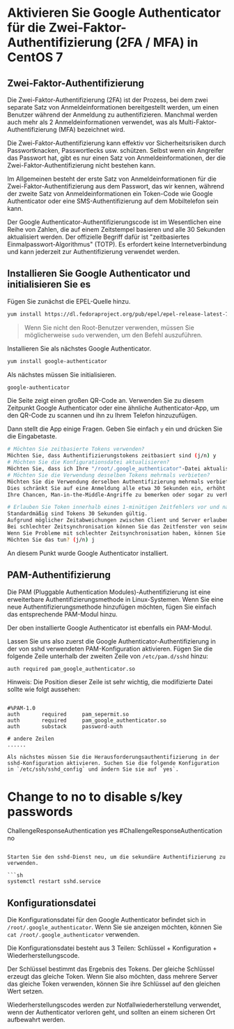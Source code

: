 # Aktivieren Sie Google Authenticator für die Zwei-Faktor-Authentifizierung (2FA / MFA) in CentOS 7

## Zwei-Faktor-Authentifizierung

Die Zwei-Faktor-Authentifizierung (2FA) ist der Prozess, bei dem zwei separate Satz von Anmeldeinformationen bereitgestellt werden, um einen Benutzer während der Anmeldung zu authentifizieren. Manchmal werden auch mehr als 2 Anmeldeinformationen verwendet, was als Multi-Faktor-Authentifizierung (MFA) bezeichnet wird.

Die Zwei-Faktor-Authentifizierung kann effektiv vor Sicherheitsrisiken durch Passwortknacken, Passwortlecks usw. schützen. Selbst wenn ein Angreifer das Passwort hat, gibt es nur einen Satz von Anmeldeinformationen, der die Zwei-Faktor-Authentifizierung nicht bestehen kann.

Im Allgemeinen besteht der erste Satz von Anmeldeinformationen für die Zwei-Faktor-Authentifizierung aus dem Passwort, das wir kennen, während der zweite Satz von Anmeldeinformationen ein Token-Code wie Google Authenticator oder eine SMS-Authentifizierung auf dem Mobiltelefon sein kann.

Der Google Authenticator-Authentifizierungscode ist im Wesentlichen eine Reihe von Zahlen, die auf einem Zeitstempel basieren und alle 30 Sekunden aktualisiert werden. Der offizielle Begriff dafür ist "zeitbasiertes Einmalpasswort-Algorithmus" (TOTP). Es erfordert keine Internetverbindung und kann jederzeit zur Authentifizierung verwendet werden.

## Installieren Sie Google Authenticator und initialisieren Sie es

Fügen Sie zunächst die EPEL-Quelle hinzu.

```sh
yum install https://dl.fedoraproject.org/pub/epel/epel-release-latest-7.noarch.rpm
```

> Wenn Sie nicht den Root-Benutzer verwenden, müssen Sie möglicherweise ``sudo`` verwenden, um den Befehl auszuführen.

Installieren Sie als nächstes Google Authenticator.

```sh
yum install google-authenticator
```

Als nächstes müssen Sie initialisieren.

```sh
google-authenticator
```

Die Seite zeigt einen großen QR-Code an. Verwenden Sie zu diesem Zeitpunkt Google Authenticator oder eine ähnliche Authenticator-App, um den QR-Code zu scannen und ihn zu Ihrem Telefon hinzuzufügen.

Dann stellt die App einige Fragen. Geben Sie einfach `y` ein und drücken Sie die Eingabetaste.

```sh
# Möchten Sie zeitbasierte Tokens verwenden?
Möchten Sie, dass Authentifizierungstokens zeitbasiert sind (j/n) y
# Möchten Sie die Konfigurationsdatei aktualisieren?
Möchten Sie, dass ich Ihre "/root/.google_authenticator"-Datei aktualisiere (j/n) y
# Möchten Sie die Verwendung desselben Tokens mehrmals verbieten?
Möchten Sie die Verwendung derselben Authentifizierung mehrmals verbieten?
Dies schränkt Sie auf eine Anmeldung alle etwa 30 Sekunden ein, erhöht jedoch
Ihre Chancen, Man-in-the-Middle-Angriffe zu bemerken oder sogar zu verhindern (j/n) y

# Erlauben Sie Token innerhalb eines 1-minütigen Zeitfehlers vor und nach dem aktuellen Zeitpunkt?
Standardmäßig sind Tokens 30 Sekunden gültig.
Aufgrund möglicher Zeitabweichungen zwischen Client und Server erlauben wir ein zusätzliches Token vor und nach dem aktuellen Zeitpunkt.
Bei schlechter Zeitsynchronisation können Sie das Zeitfenster von seinem Standardwert erhöhen.
Wenn Sie Probleme mit schlechter Zeitsynchronisation haben, können Sie das Zeitfenster von seiner Standardgröße von +1 Minute (Fenstergröße von 3) auf etwa +-4 Minuten (Fenstergröße von 17 akzeptablen Tokens) erhöhen.
Möchten Sie das tun? (j/n) j
```

An diesem Punkt wurde Google Authenticator installiert.

## PAM-Authentifizierung

Die PAM (Pluggable Authentication Modules)-Authentifizierung ist eine erweiterbare Authentifizierungsmethode in Linux-Systemen. Wenn Sie eine neue Authentifizierungsmethode hinzufügen möchten, fügen Sie einfach das entsprechende PAM-Modul hinzu.

Der oben installierte Google Authenticator ist ebenfalls ein PAM-Modul.

Lassen Sie uns also zuerst die Google Authenticator-Authentifizierung in der von sshd verwendeten PAM-Konfiguration aktivieren. Fügen Sie die folgende Zeile unterhalb der zweiten Zeile von `/etc/pam.d/sshd` hinzu:

```
auth required pam_google_authenticator.so
```

Hinweis: Die Position dieser Zeile ist sehr wichtig, die modifizierte Datei sollte wie folgt aussehen:

```

#%PAM-1.0
auth       required     pam_sepermit.so
auth       required     pam_google_authenticator.so
auth       substack     password-auth

# andere Zeilen
......

Als nächstes müssen Sie die Herausforderungsauthentifizierung in der sshd-Konfiguration aktivieren. Suchen Sie die folgende Konfiguration in `/etc/ssh/sshd_config` und ändern Sie sie auf `yes`.

```
# Change to no to disable s/key passwords
ChallengeResponseAuthentication yes
#ChallengeResponseAuthentication no
```

Starten Sie den sshd-Dienst neu, um die sekundäre Authentifizierung zu verwenden.

```sh
systemctl restart sshd.service
```

## Konfigurationsdatei

Die Konfigurationsdatei für den Google Authenticator befindet sich in `/root/.google_authenticator`. Wenn Sie sie anzeigen möchten, können Sie `cat /root/.google_authenticator` verwenden.

Die Konfigurationsdatei besteht aus 3 Teilen: Schlüssel + Konfiguration + Wiederherstellungscode.

Der Schlüssel bestimmt das Ergebnis des Tokens. Der gleiche Schlüssel erzeugt das gleiche Token. Wenn Sie also möchten, dass mehrere Server das gleiche Token verwenden, können Sie ihre Schlüssel auf den gleichen Wert setzen.

Wiederherstellungscodes werden zur Notfallwiederherstellung verwendet, wenn der Authenticator verloren geht, und sollten an einem sicheren Ort aufbewahrt werden.